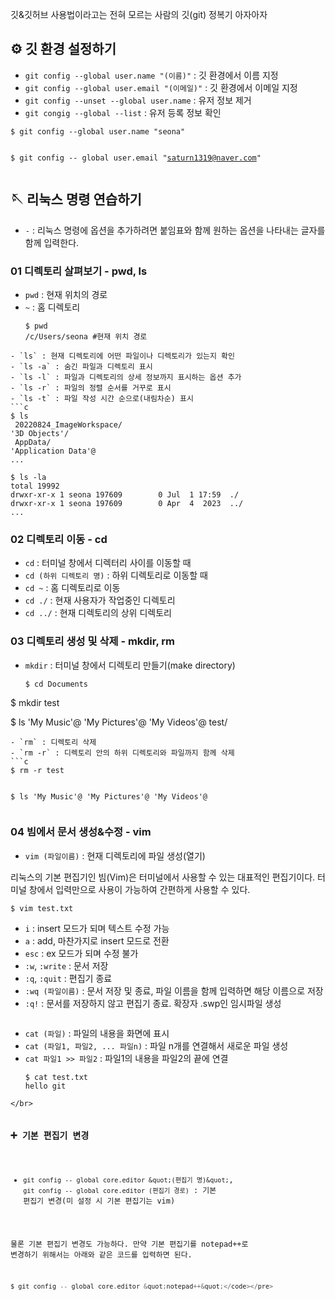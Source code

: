 <p>깃&amp;깃허브 사용법이라고는 전혀 모르는 사람의 깃(git) 정복기
아자아자</p>
<h2 id="⚙️-깃-환경-설정하기">⚙️ 깃 환경 설정하기</h2>
<ul>
<li><code>git config --global user.name &quot;(이름)&quot;</code> : 깃 환경에서 이름 지정</li>
<li><code>git config --global user.email &quot;(이메일)&quot;</code> : 깃 환경에서 이메일 지정</li>
<li><code>git config --unset --global user.name</code> : 유저 정보 제거</li>
<li><code>git congig --global --list</code> : 유저 등록 정보 확인</li>
</ul>
<pre><code class="language-c">$ git config --global user.name &quot;seona&quot;

$ git config -- global user.email &quot;saturn1319@naver.com&quot;
</code></pre>


<h2 id="🪡-리눅스-명령-연습하기">🪡 리눅스 명령 연습하기</h2>
<ul>
<li><code>-</code> : 리눅스 명령에 옵션을 추가하려면 붙임표와 함께 원하는 옵션을 나타내는 글자를 함께 입력한다.</li>
</ul>
<h3 id="01-디렉토리-살펴보기---pwd-ls">01 디렉토리 살펴보기 - pwd, ls</h3>
<ul>
<li><code>pwd</code> : 현재 위치의 경로</li>
<li><code>~</code> : 홈 디렉토리<pre><code class="language-c">$ pwd
/c/Users/seona #현재 위치 경로
</code></pre>
</li>
</ul>
<pre><code>- `ls` : 현재 디렉토리에 어떤 파일이나 디렉토리가 있는지 확인
- `ls -a` : 숨긴 파일과 디렉토리 표시
- `ls -l` : 파일과 디렉토리의 상세 정보까지 표시하는 옵션 추가
- `ls -r` : 파일의 정렬 순서를 거꾸로 표시
- `ls -t` : 파일 작성 시간 순으로(내림차순) 표시
```c
$ ls
 20220824_ImageWorkspace/
'3D Objects'/
 AppData/
'Application Data'@
...</code></pre><pre><code class="language-c">$ ls -la
total 19992
drwxr-xr-x 1 seona 197609        0 Jul  1 17:59  ./
drwxr-xr-x 1 seona 197609        0 Apr  4  2023  ../
...</code></pre>


<h3 id="02-디렉토리-이동---cd">02 디렉토리 이동 - cd</h3>
<ul>
<li><code>cd</code> : 터미널 창에서 디렉터리 사이를 이동할 때</li>
<li><code>cd (하위 디렉토리 명)</code> : 하위 디렉토리로 이동할 때</li>
<li><code>cd ~</code> : 홈 디렉토리로 이동</li>
<li><code>cd ./</code> : 현재 사용자가 작업중인 디렉토리</li>
<li><code>cd ../</code> : 현재 디렉토리의 상위 디렉토리</li>
</ul>


<h3 id="03-디렉토리-생성-및-삭제---mkdir-rm">03 디렉토리 생성 및 삭제 - mkdir, rm</h3>
<ul>
<li><code>mkdir</code> : 터미널 창에서 디렉토리 만들기(make directory)<pre><code class="language-c">$ cd Documents
</code></pre>
</li>
</ul>
<p>$ mkdir test</p>
<p>$ ls
'My Music'@  'My Pictures'@  'My Videos'@   test/</p>
<pre><code>- `rm` : 디렉토리 삭제
- `rm -r` : 디렉토리 안의 하위 디렉토리와 파일까지 함께 삭제
```c
$ rm -r test

$ ls
'My Music'@  'My Pictures'@  'My Videos'@
</code></pre> 

<h3 id="04-빔에서-문서-생성수정---vim">04 빔에서 문서 생성&amp;수정 - vim</h3>
<ul>
<li><code>vim (파일이름)</code> : 현재 디렉토리에 파일 생성(열기) </li>
</ul>
<p>리눅스의 기본 편집기인 빔(Vim)은 터미널에서 사용할 수 있는 대표적인 편집기이다. 터미널 창에서 입력만으로 사용이 가능하여 간편하게 사용할 수 있다.</p>
<pre><code>$ vim test.txt</code></pre><ul>
<li><code>i</code> : insert 모드가 되며 텍스트 수정 가능</li>
<li><code>a</code> : add, 마찬가지로 insert 모드로 전환</li>
<li><code>esc</code> : ex 모드가 되며 수정 불가</li>
<li><code>:w</code>, <code>:write</code> : 문서 저장</li>
<li><code>:q</code>, <code>:quit</code> : 편집기 종료</li>
<li><code>:wq (파일이름)</code> : 문서 저장 및 종료, 파일 이름을 함께 입력하면 해당 이름으로 저장</li>
<li><code>:q!</code> : 문서를 저장하지 않고 편집기 종료. 확장자 .swp인 임시파일 생성</li>
</ul>
<p><img alt="" src="https://velog.velcdn.com/images/saturndayoncreed/post/38ff3ba8-58f6-43b8-a794-e435736fed62/image.png" /></p>
<ul>
<li><code>cat (파일)</code> : 파일의 내용을 화면에 표시</li>
<li><code>cat (파일1, 파일2, ... 파일n)</code> : 파일 n개를 연결해서 새로운 파일 생성</li>
<li><code>cat 파일1 &gt;&gt; 파일2</code> : 파일1의 내용을 파일2의 끝에 연결<pre><code class="language-c">$ cat test.txt
hello git
</code></pre>
</li>
</ul>
<pre><code>&lt;/br&gt;

### ➕ 기본 편집기 변경

- `git config -- global core.editor &quot;(편집기 명)&quot;`,  `git config -- global core.editor (편집기 경로)` : 기본 편집기 변경(미 설정 시 기본 편집기는 vim)

물론 기본 편집기 변경도 가능하다. 만약 기본 편집기를 notepad++로 변경하기 위해서는 아래와 같은 코드를 입력하면 된다.
```c
$ git config -- global core.editor &quot;notepad++&quot;</code></pre>